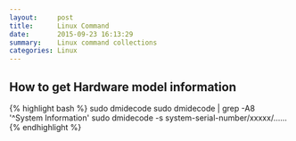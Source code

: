 ```yaml
---
layout:     post
title:      Linux Command
date:       2015-09-23 16:13:29
summary:    Linux command collections
categories: Linux
---
```

## How to get Hardware model information
{% highlight bash %}
sudo dmidecode
sudo dmidecode | grep -A8 '^System Information'
sudo dmidecode -s system-serial-number/xxxxx/......
{% endhighlight %}